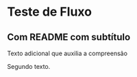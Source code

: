 # Teste de Fluxo

## Com README com subtítulo

Texto adicional que auxilia a compreensão

Segundo texto.
